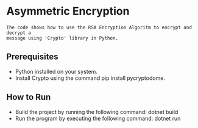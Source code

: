 # Asymmetric Encryption
    The code shows how to use the RSA Encryption Algoritm to encrypt and decrypt a
    message using 'Crypto' library in Python.

## Prerequisites
- Python installed on your system.
- Install Crypto using the command pip install pycryptodome.

## How to Run
- Build the project by running the following command: dotnet build
- Run the program by executing the following command: dotnet run




